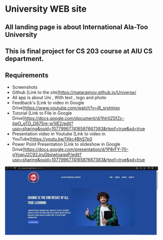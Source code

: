 # University WEB site 
## All landing page is about International Ala-Too University 
## This is final project for CS 203 course at AIU CS department.

## Requirements 
- Screenshots
- Github [Link to the site]https://mataraimov.github.io/Universe/
- All app is about Uni , With text , logo and photo
- Feedback's [Link to video in Google Drive]https://www.youtube.com/watch?v=jR_srstmixo
- Tutorial [Link to File in Google Drive]https://docs.google.com/document/d/1hlr0Z5fZc-iIwO_gTD_D875re-w1ilE2/edit?usp=sharing&ouid=107799677416587667383&rtpof=true&sd=true
- Presentation video in Youtube [Link to video in YouTube]https://youtu.be/1Xkc4BhS7p0
- Power Point Presentation [Link to slideshow in Google Drive]https://docs.google.com/presentation/d/1P8rFY-70-gYowjJ2C92JruGbqwtoagqP/edit?usp=sharing&ouid=107799677416587667383&rtpof=true&sd=true


<img align="center"  width="550px" src="https://github.com/mataraimov/Universe/blob/main/photo1640429714.jpeg" />
